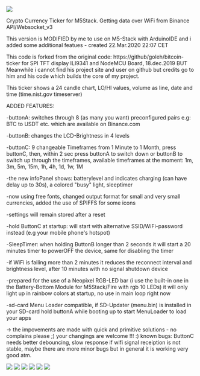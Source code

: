 ![](IMG_0.jpg)

 Crypto Currency Ticker for M5Stack. Getting data over WiFi from Binance API/Websocket_v3 
 
 This version is MODIFIED by me to use on M5-Stack with ArduinoIDE and i added some additional featues - created 22.Mar.2020 22:07 CET
 
 This code is forked from the original code: https://github/goleh/bitcoin-ticker  for SPI TFT display ILI9341 and NodeMCU Board, 18.dec.2019 BUT Meanwhile i cannot find his project site and user on github but credits go to him and his code which builds the core of my project.

This ticker shows a 24 candle chart, LO/HI values, volume as line, date and time (time.nist.gov timeserver)


ADDED FEATURES:

-buttonA: switches through 8 (as many you want) preconfigured pairs e.g: BTC to USDT etc. which are available on Binance.com

-buttonB: changes the LCD-Brightness in 4 levels

-buttonC: 9 changeable Timeframes from 1 Minute to 1 Month,
press buttonC, then, within 2 sec press buttonA to switch down or buttonB to switch up through the timeframes,
 available timeframes at the moment: 1m, 3m, 5m, 15m, 1h, 4h, 1d, 1w, 1M

-the new infoPanel shows: batterylevel and indicates charging (can have delay up to 30s), a colored "busy" light, sleeptimer

-now using free fonts, changed output format for small and very small currencies, added the use of SPIFFS for some icons
 
-settings will remain stored after a reset
 
-hold ButtonC at startup: will start with alternative SSID/WiFi-password instead (e.g your mobile phone's hotspot)
 
-SleepTimer: when holding ButtonB longer than 2 seconds it will start a 20 minutes timer to powerOFF the device, same for disabling the timer

-if WiFi is failing more than 2 minutes it reduces the reconnect interval and brightness level, after 10 minutes with no signal shutdown device

-prepared for the use of a Neopixel RGB-LED bar (i use the built-in one in the Battery-Bottom Module for M5Stack/Fire with rgb 10 LEDs) it will only light up in rainbow colors at startup, no use in main loop right now

-sd-card Menu Loader compatible, if SD-Updater (menu.bin) is installed in your SD-card hold buttonA while booting up to start MenuLoader to load your apps

-> the impovements are made with quick and primitive solutions - no complains please ;) your changings are welcome !!! :)
 known bugs: ButtonC needs better debouncing, slow response if wifi signal receiption is not stable, maybe there are more minor bugs but in general it is working very good atm.

![](IMG_2.jpg)
![](IMG_3.jpg)
![](IMG_4.jpg)
![](IMG_5.jpg)
![](IMG_6.jpg)
![](IMG_7.jpg)
